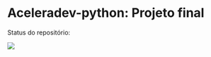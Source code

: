 # Aceleradev-python: Projeto final

Status do repositório:

![](https://github.com/johannesssf/aceleradev-final-project/workflows/ErrorsCenterCI/badge.svg)
